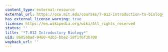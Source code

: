 ```yaml
---
content_type: external-resource
external_url: https://ocw.mit.edu/courses/7-012-introduction-to-biology-fall-2004/
has_external_license_warning: true
license: https://en.wikipedia.org/wiki/All_rights_reserved
status: ''
title: '*7.012 Introductory Biology*'
uid: 8685a0ad-9460-42b5-bbe2-58f1f6f3b708
wayback_url: ''
---
```

